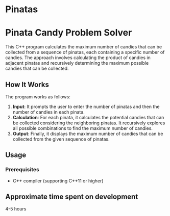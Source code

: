 # Pinatas

# Pinata Candy Problem Solver

This C++ program calculates the maximum number of candies that can be collected from a sequence of pinatas, each containing a specific number of candies. The approach involves calculating the product of candies in adjacent pinatas and recursively determining the maximum possible candies that can be collected.

## How It Works

The program works as follows:
1. **Input**: It prompts the user to enter the number of pinatas and then the number of candies in each pinata.
2. **Calculation**: For each pinata, it calculates the potential candies that can be collected considering the neighboring pinatas. It recursively explores all possible combinations to find the maximum number of candies.
3. **Output**: Finally, it displays the maximum number of candies that can be collected from the given sequence of pinatas.

## Usage

### Prerequisites
- C++ compiler (supporting C++11 or higher)

## Approximate time spent on development

4-5 hours

